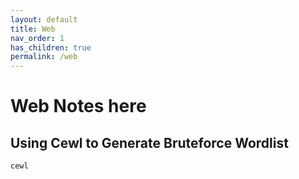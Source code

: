 ```yaml
---
layout: default
title: Web
nav_order: 1
has_children: true
permalink: /web
---
```


# Web Notes here


## Using Cewl to Generate Bruteforce Wordlist

```
cewl
```